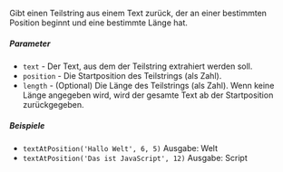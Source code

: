 Gibt einen Teilstring aus einem Text zurück, der an einer bestimmten Position beginnt und eine bestimmte Länge hat.

##### Parameter
* `text` - Der Text, aus dem der Teilstring extrahiert werden soll.
* `position` - Die Startposition des Teilstrings (als Zahl).
* `length` - (Optional) Die Länge des Teilstrings (als Zahl). Wenn keine Länge angegeben wird, wird der gesamte Text ab der Startposition zurückgegeben.

##### Beispiele
* `textAtPosition('Hallo Welt', 6, 5)` Ausgabe: Welt
* `textAtPosition('Das ist JavaScript', 12)` Ausgabe: Script
